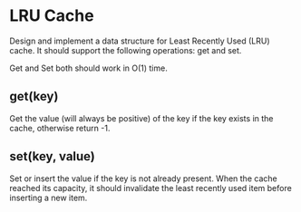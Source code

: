 # LRU Cache
Design and implement a data structure for Least Recently Used (LRU) cache. 
It should support the following operations: get and set. 

Get and Set both should work in O(1) time.

## get(key) 
Get the value (will always be positive) of the key if the key exists in the cache, otherwise return -1.

## set(key, value)
Set or insert the value if the key is not already present. When the cache reached its capacity, it should invalidate the least recently used item before inserting a new item.